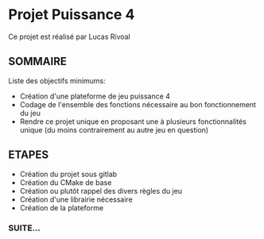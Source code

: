 # Projet Puissance 4

Ce projet est réalisé par Lucas Rivoal

## SOMMAIRE

Liste des objectifs minimums:

* Création d'une plateforme de jeu puissance 4 
* Codage de l'ensemble des fonctions nécessaire au bon fonctionnement du jeu
* Rendre ce projet unique en proposant une à plusieurs fonctionnalités unique (du moins contrairement au autre jeu en question)

## ETAPES

* Création du projet sous gitlab
* Création du CMake de base
* Création ou plutôt rappel des divers règles du jeu
* Création d'une librairie nécessaire
* Création de la plateforme 

### SUITE... 